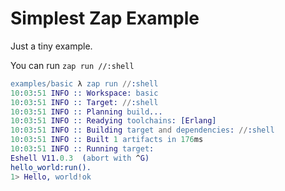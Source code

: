 # Simplest Zap Example

Just a tiny example.

You can run `zap run //:shell`

```erlang
examples/basic λ zap run //:shell
10:03:51 INFO :: Workspace: basic
10:03:51 INFO :: Target: //:shell
10:03:51 INFO :: Planning build...
10:03:51 INFO :: Readying toolchains: [Erlang]
10:03:51 INFO :: Building target and dependencies: //:shell
10:03:51 INFO :: Built 1 artifacts in 176ms
10:03:51 INFO :: Running target:
Eshell V11.0.3  (abort with ^G)
hello_world:run().
1> Hello, world!ok
```
